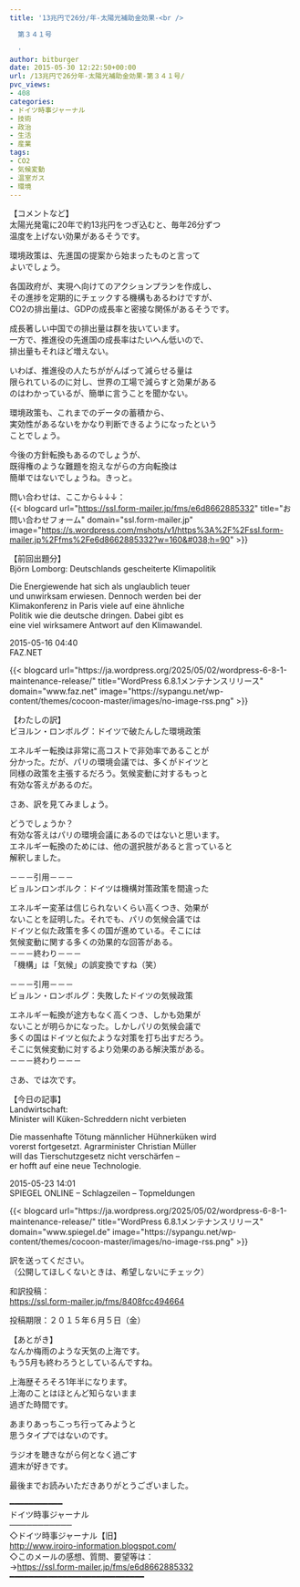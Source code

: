 ```yaml
---
title: '13兆円で26分/年-太陽光補助金効果-<br />

  第３４１号

  '
author: bitburger
date: 2015-05-30 12:22:50+00:00
url: /13兆円で26分年-太陽光補助金効果-第３４１号/
pvc_views:
- 408
categories:
- ドイツ時事ジャーナル
- 技術
- 政治
- 生活
- 産業
tags:
- CO2
- 気候変動
- 温室ガス
- 環境
---
```

【コメントなど】  
太陽光発電に20年で約13兆円をつぎ込むと、毎年26分ずつ  
温度を上げない効果があるそうです。  
  
環境政策は、先進国の提案から始まったものと言って  
よいでしょう。  
  
各国政府が、実現へ向けてのアクションプランを作成し、  
その進捗を定期的にチェックする機構もあるわけですが、  
CO2の排出量は、GDPの成長率と密接な関係があるそうです。  
  
成長著しい中国での排出量は群を抜いています。  
一方で、推進役の先進国の成長率はたいへん低いので、  
排出量もそれほど増えない。  
  
いわば、推進役の人たちががんばって減らせる量は  
限られているのに対し、世界の工場で減らすと効果がある  
のはわかっているが、簡単に言うことを聞かない。  
  
環境政策も、これまでのデータの蓄積から、  
実効性があるないをかなり判断できるようになったという  
ことでしょう。  
  
今後の方針転換もあるのでしょうが、  
既得権のような難題を抱えながらの方向転換は  
簡単ではないでしょうね。きっと。  
  
問い合わせは、ここから↓↓↓：  
{{< blogcard url="https://ssl.form-mailer.jp/fms/e6d8662885332" title="&#12362;&#21839;&#12356;&#21512;&#12431;&#12379;&#12501;&#12457;&#12540;&#12512;" domain="ssl.form-mailer.jp" image="https://s.wordpress.com/mshots/v1/https%3A%2F%2Fssl.form-mailer.jp%2Ffms%2Fe6d8662885332?w=160&#038;h=90" >}} 

【前回出題分】  
Björn Lomborg: Deutschlands gescheiterte Klimapolitik  
  
Die Energiewende hat sich als unglaublich teuer  
und unwirksam erwiesen. Dennoch werden bei der  
Klimakonferenz in Paris viele auf eine ähnliche  
Politik wie die deutsche dringen. Dabei gibt es  
eine viel wirksamere Antwort auf den Klimawandel.  
  
2015-05-16 04:40  
FAZ.NET 

<div class="rss-entry-cards widget-entry-cards no-icon">
  {{< blogcard url="https://ja.wordpress.org/2025/05/02/wordpress-6-8-1-maintenance-release/" title="WordPress 6.8.1メンテナンスリリース" domain="www.faz.net" image="https://sypangu.net/wp-content/themes/cocoon-master/images/no-image-rss.png" >}} 

【わたしの訳】  
ビヨルン・ロンボルグ：ドイツで破たんした環境政策  
  
エネルギー転換は非常に高コストで非効率であることが  
分かった。だが、パリの環境会議では、多くがドイツと  
同様の政策を主張するだろう。気候変動に対するもっと  
有効な答えがあるのだ。 

さあ、訳を見てみましょう。  
  
どうでしょうか？  
有効な答えはパリの環境会議にあるのではないと思います。  
エネルギー転換のためには、他の選択肢があると言っていると  
解釈しました。  
  
－－－引用－－－  
ビョルンロンボルク：ドイツは機構対策政策を間違った  
  
エネルギー変革は信じられないくらい高くつき、効果が  
ないことを証明した。それでも、パリの気候会議では  
ドイツと似た政策を多くの国が進めている。そこには  
気候変動に関する多くの効果的な回答がある。  
－－－終わり－－－  
「機構」は「気候」の誤変換ですね（笑）  
  
－－－引用－－－  
ビョルン・ロンボルグ：失敗したドイツの気候政策  
  
エネルギー転換が途方もなく高くつき、しかも効果が  
ないことが明らかになった。しかしパリの気候会議で  
多くの国はドイツと似たような対策を打ち出すだろう。  
そこに気候変動に対するより効果のある解決策がある。  
－－－終わり－－－ 

さあ、では次です。  
  
【今日の記事】  
Landwirtschaft:  
Minister will Küken-Schreddern nicht verbieten  
  
Die massenhafte Tötung männlicher Hühnerküken wird  
vorerst fortgesetzt. Agrarminister Christian Müller  
will das Tierschutzgesetz nicht verschärfen &#8211;  
er hofft auf eine neue Technologie.  
  
2015-05-23 14:01  
SPIEGEL ONLINE &#8211; Schlagzeilen &#8211; Topmeldungen 

<div class="rss-entry-cards widget-entry-cards no-icon">
  {{< blogcard url="https://ja.wordpress.org/2025/05/02/wordpress-6-8-1-maintenance-release/" title="WordPress 6.8.1メンテナンスリリース" domain="www.spiegel.de" image="https://sypangu.net/wp-content/themes/cocoon-master/images/no-image-rss.png" >}} 

訳を送ってください。  
（公開してほしくないときは、希望しないにチェック）  
  
和訳投稿：  
 <https://ssl.form-mailer.jp/fms/8408fcc494664>  
  
投稿期限：２０１５年６月５日（金） 

【あとがき】  
なんか梅雨のような天気の上海です。  
もう5月も終わろうとしているんですね。  
  
上海歴そろそろ1年半になります。  
上海のことはほとんど知らないまま  
過ぎた時間です。  
  
あまりあっちこっち行ってみようと  
思うタイプではないのです。  
  
ラジオを聴きながら何となく過ごす  
週末が好きです。  
  
最後までお読みいただきありがとうございました。 

━━━━━━━━━━━  
ドイツ時事ジャーナル  
───────────  
◇ドイツ時事ジャーナル【旧】  
<http://www.iroiro-information.blogspot.com/>  
◇このメールの感想、質問、要望等は：  
-><https://ssl.form-mailer.jp/fms/e6d8662885332>  
━━━━━━━━━━━━━━━━━━━━━━━━━━━━